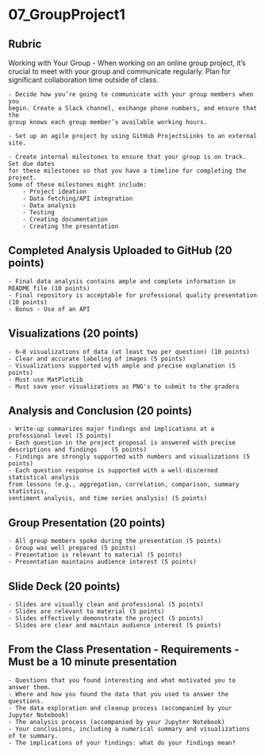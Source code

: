 # 07_GroupProject1
## Rubric

Working with Your Group
    - When working on an online group project, it’s crucial to meet with your group and communicate regularly. Plan for significant collaboration time outside of class.

    - Decide how you’re going to communicate with your group members when you 
    begin. Create a Slack channel, exchange phone numbers, and ensure that the 
    group knows each group member’s available working hours.

    - Set up an agile project by using GitHub ProjectsLinks to an external site.

    - Create internal milestones to ensure that your group is on track. Set due dates 
    for these milestones so that you have a timeline for completing the project. 
    Some of these milestones might include:
        - Project ideation
        - Data fetching/API integration
        - Data analysis
        - Testing
        - Creating documentation
        - Creating the presentation

## Completed Analysis Uploaded to GitHub (20 points)
    - Final data analysis contains ample and complete information in README file (10 points)
    - Final repository is acceptable for professional quality presentation (10 points)
    - Bonus - Use of an API

## Visualizations (20 points)
    - 6–8 visualizations of data (at least two per question) (10 points)
    - Clear and accurate labeling of images (5 points)
    - Visualizations supported with ample and precise explanation (5 points)
    - Must use MatPlotLib
    - Must save your visualizations as PNG's to submit to the graders
    
## Analysis and Conclusion (20 points)
    - Write-up summarizes major findings and implications at a professional level (5 points)
    - Each question in the project proposal is answered with precise descriptions and findings    (5 points)
    - Findings are strongly supported with numbers and visualizations (5 points)
    - Each question response is supported with a well-discerned statistical analysis 
    from lessons (e.g., aggregation, correlation, comparison, summary statistics, 
    sentiment analysis, and time series analysis) (5 points)

## Group Presentation (20 points)
    - All group members spoke during the presentation (5 points)
    - Group was well prepared (5 points)
    - Presentation is relevant to material (5 points)
    - Presentation maintains audience interest (5 points)
    
## Slide Deck (20 points)
    - Slides are visually clean and professional (5 points)
    - Slides are relevant to material (5 points)
    - Slides effectively demonstrate the project (5 points)
    - Slides are clear and maintain audience interest (5 points)


## From the Class Presentation - Requirements - Must be a 10 minute presentation
    - Questions that you found interesting and what motivated you to answer them.
    - Where and how you found the data that you used to answer the questions.
    - The data exploration and cleanup process (accompanied by your Jupyter Notebook)
    - The analysis process (accompanied by your Jupyter Notebook)
    - Your conclusions, including a numerical summary and visualizations of te summary.
    - The implications of your findings: what do your findings mean?
